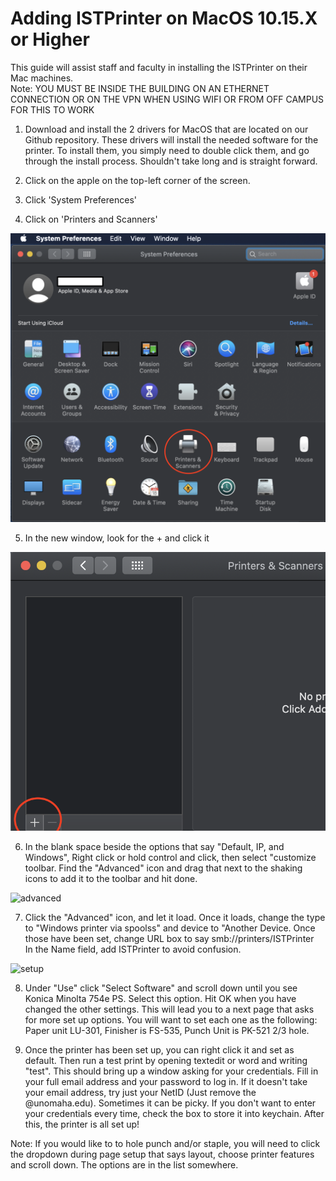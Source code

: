 # Adding ISTPrinter on MacOS 10.15.X or Higher
This guide will assist staff and faculty in installing the ISTPrinter on their Mac machines.   
Note: YOU MUST BE INSIDE THE BUILDING ON AN ETHERNET CONNECTION OR ON THE VPN WHEN USING WIFI OR FROM OFF CAMPUS FOR THIS TO WORK

1. Download and install the 2 drivers for MacOS that are located on our Github repository. These drivers will install the needed software for the printer. To install them, you simply need to double click them, and go through the install process. Shouldn't take long and is straight forward.

2. Click on the apple on the top-left corner of the screen.

3. Click 'System Preferences'

4. Click on 'Printers and Scanners'

![printers](pictures/printers.png)

5. In the new window, look for the + and click it

![add](pictures/add.png)

6. In the blank space beside the options that say "Default, IP, and Windows", Right click or hold control and click, then select "customize toolbar. Find the "Advanced" icon and drag that next to the shaking icons to add it to the toolbar and hit done. 

![advanced](http://g.recordit.co/yRqd8XTR3r.gif)

7. Click the "Advanced" icon, and let it load. Once it loads, change the type to "Windows printer via spoolss" and device to "Another Device. Once those have been set, change URL box to say smb://printers/ISTPrinter    
In the Name field, add ISTPrinter to avoid confusion. 


![setup](http://g.recordit.co/e0cyf3969z.gif)


8. Under "Use" click "Select Software" and scroll down until you see Konica Minolta 754e PS. Select this option. Hit OK when you have changed the other settings. This will lead you to a next page that asks for more set up options. You will want to set each one as the following: Paper unit LU-301, Finisher is FS-535, Punch Unit is PK-521 2/3 hole. 

9. Once the printer has been set up, you can right click it and set as default. Then run a test print by opening textedit or word and writing "test". This should bring up a window asking for your credentials. Fill in your full email address and your password to log in. If it doesn't take your email address, try just your NetID (Just remove the @unomaha.edu). Sometimes it can be picky. If you don't want to enter your credentials every time, check the box to store it into keychain. After this, the printer is all set up!

Note: If you would like to to hole punch and/or staple, you will need to click the dropdown during page setup that says layout, choose printer features and scroll down. The options are in the list somewhere.
